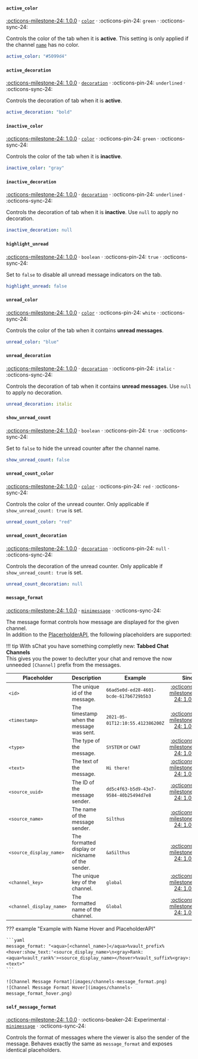 #### `active_color`

[:octicons-milestone-24: 1.0.0][1.0.0] · [`color`][color] · :octicons-pin-24: `green` · :octicons-sync-24:

Controls the color of the tab when it is **active**. This setting is only applied if the channel [`name`][channel-name] has no color.

```yaml
active_color: "#5099d4"
```

#### `active_decoration`

[:octicons-milestone-24: 1.0.0][1.0.0] · [`decoration`][decoration] · :octicons-pin-24: `underlined` · :octicons-sync-24:

Controls the decoration of tab when it is **active**.

```yaml
active_decoration: "bold"
```

#### `inactive_color`

[:octicons-milestone-24: 1.0.0][1.0.0] · [`color`][color] · :octicons-pin-24: `green` · :octicons-sync-24:

Controls the color of the tab when it is **inactive**.

```yaml
inactive_color: "gray"
```

#### `inactive_decoration`

[:octicons-milestone-24: 1.0.0][1.0.0] · [`decoration`][decoration] · :octicons-pin-24: `underlined` · :octicons-sync-24:

Controls the decoration of tab when it is **inactive**. Use `null` to apply no decoration.

```yaml
inactive_decoration: null
```

#### `highlight_unread`

[:octicons-milestone-24: 1.0.0][1.0.0] · `boolean` · :octicons-pin-24: `true` · :octicons-sync-24:

Set to `false` to disable all unread message indicators on the tab.

```yaml
highlight_unread: false
```

#### `unread_color`

[:octicons-milestone-24: 1.0.0][1.0.0] · [`color`][color] · :octicons-pin-24: `white` · :octicons-sync-24:

Controls the color of the tab when it contains **unread messages**.

```yaml
unread_color: "blue"
```

#### `unread_decoration`

[:octicons-milestone-24: 1.0.0][1.0.0] · [`decoration`][decoration] · :octicons-pin-24: `italic` · :octicons-sync-24:

Controls the decoration of tab when it contains **unread messages**. Use `null` to apply no decoration.

```yaml
unread_decoration: italic
```

#### `show_unread_count`

[:octicons-milestone-24: 1.0.0][1.0.0] · `boolean` · :octicons-pin-24: `true` · :octicons-sync-24:

Set to `false` to hide the unread counter after the channel name.

```yaml
show_unread_count: false
```

#### `unread_count_color`

[:octicons-milestone-24: 1.0.0][1.0.0] · [`color`][color] · :octicons-pin-24: `red` · :octicons-sync-24:

Controls the color of the unread counter. Only applicable if `show_unread_count: true` is set.

```yaml
unread_count_color: "red"
```

#### `unread_count_decoration`

[:octicons-milestone-24: 1.0.0][1.0.0] · [`decoration`][decoration] · :octicons-pin-24: `null` · :octicons-sync-24:

Controls the decoration of the unread counter. Only applicable if `show_unread_count: true` is set.

```yaml
unread_count_decoration: null
```

#### `message_format`

[:octicons-milestone-24: 1.0.0][1.0.0] · [`minimessage`][minimessage] · :octicons-sync-24:

The message format controls how message are displayed for the given channel.  
In addition to the [PlacerholderAPI][placeholderapi], the following placeholders are supported:

!!! tip With sChat you have something completly new: **Tabbed Chat Channels**  
    This gives you the power to declutter your chat and remove the now unneeded `[Channel]` prefix from the messages.

| Placeholder | Description | Example | Since |
| ----------- | ------- | -------- | -------: |
| `<id>` | The unique id of the message. | `66ad5e0d-ed28-4601-bcde-617b6729b5b3` | [:octicons-milestone-24: 1.0.0][1.0.0] |
| `<timestamp>` | The timestamp when the message was sent. | `2021-05-01T12:10:55.412386200Z` | [:octicons-milestone-24: 1.0.0][1.0.0] |
| `<type>` | The type of the message. | `SYSTEM` or `CHAT` | [:octicons-milestone-24: 1.0.0][1.0.0] |
| `<text>` | The text of the message. | `Hi there!` | [:octicons-milestone-24: 1.0.0][1.0.0] |
| `<source_uuid>` | The ID of the message sender. | `dd5c4f63-b5d9-43e7-9584-40b25494d7e8` | [:octicons-milestone-24: 1.0.0][1.0.0] |
| `<source_name>` | The name of the message sender. | `Silthus` | [:octicons-milestone-24: 1.0.0][1.0.0] |
| `<source_display_name>` | The formatted display or nickname of the sender. | `&aSilthus` | [:octicons-milestone-24: 1.0.0][1.0.0] |
| `<channel_key>` | The unique key of the channel. | `global` | [:octicons-milestone-24: 1.0.0][1.0.0] |
| `<channel_display_name>` | The formatted name of the channel. | `Global` | [:octicons-milestone-24: 1.0.0][1.0.0] |

??? example "Example with Name Hover and PlaceholderAPI"

    ```yaml
    message_format: "<aqua>[<channel_name>]</aqua>%vault_prefix%<hover:show_text:'<source_display_name>\n<gray>Rank: <aqua>%vault_rank%'><source_display_name></hover>%vault_suffix%<gray>: <text>"
    ```

    ![Channel Message Format](images/channels-message_format.png)
    ![Channel Message Format Hover](images/channels-message_format_hover.png)

#### `self_message_format`

[:octicons-milestone-24: 1.0.0][1.0.0] · :octicons-beaker-24: Experimental · [`minimessage`][minimessage] · :octicons-sync-24:

Controls the format of messages where the viewer is also the sender of the message. Behaves exactly the same as `message_format` and exposes identical placeholders.

[next]: https://github.com/sVoxelDev/sChat/releases/latest
[1.0.1]: https://github.com/sVoxelDev/sChat/releases/tag/v1.0.1
[1.0.0]: https://github.com/sVoxelDev/sChat/releases/tag/v1.0.0
[1.0.0]: https://github.com/sVoxelDev/sChat/releases/tag/1.0.0
[developer]: /developer
[commands]: /commands
[messenger]: reference.md#messenger
[minimessage]: minimessage.md
[color]: minimessage#color
[placeholderapi]: /extensions/placeholderapi
[channel-name]: channels#name
[decoration]: minimessage#decoration
